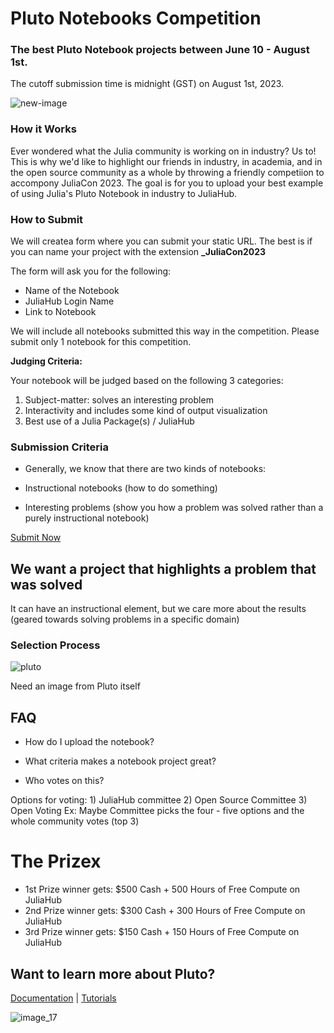 # Pluto Notebooks Competition

### The best Pluto Notebook projects between June 10 - August 1st. 
The cutoff submission time is midnight (GST) on August 1st, 2023.

![new-image](https://github.com/Dattax/sample_jl/assets/1408846/62a0675b-d079-4652-bb84-9263add0daf0)

### How it Works

Ever wondered what the Julia community is working on in industry? Us to! This is why we'd like to highlight our friends in industry, in academia, and in the open source community as a whole by throwing a friendly competiion to accompony JuliaCon 2023. The goal is for you to upload your best example of using Julia's Pluto Notebook in industry to JuliaHub. 

### How to Submit

We will createa form where you can submit your static URL. The best is if you can name your project with the extension **_JuliaCon2023**

The form will ask you for the following: 

* Name of the Notebook
* JuliaHub Login Name
* Link to Notebook

We will include all notebooks submitted this way in the competition. Please submit only 1 notebook for this competition.

**Judging Criteria:**

Your notebook will be judged based on the following 3 categories:

1. Subject-matter: solves an interesting problem
2. Interactivity and includes some kind of output visualization
3. Best use of a Julia Package(s) / JuliaHub 

### Submission Criteria

* Generally, we know that there are two kinds of notebooks: 

* Instructional notebooks (how to do something)

* Interesting problems (show you how a problem was solved rather than a purely instructional notebook)

<a href="https://juliahub.com/" class="button big">Submit Now</a>

## We want a project that highlights a problem that was solved
It can have an instructional element, but we care more about the results (geared towards solving problems in a specific domain)

### Selection Process

<example image from Pluto itself>![pluto](https://github.com/Dattax/sample_jl/assets/1408846/23dbe7ac-ad83-4a5e-afef-6e645b06a1ab)

Need an image from Pluto itself

## FAQ

+ How do I upload the notebook?

+ What criteria makes a notebook project great?

+ Who votes on this?
  
Options for voting: 1) JuliaHub committee 2) Open Source Committee 3) Open Voting
Ex: Maybe Committee picks the four - five options and the whole community votes (top 3)

# The Prizex
  
* 1st Prize winner gets: $500 Cash + 500 Hours of Free Compute on JuliaHub
* 2nd Prize winner gets: $300 Cash + 300 Hours of Free Compute on JuliaHub
* 3rd Prize winner gets: $150 Cash + 150 Hours of Free Compute on JuliaHub
  
 ## Want to learn more about Pluto?
  
 [Documentation](https://help.juliahub.com/juliahub/stable/tutorials/pluto_notebooks/) | [Tutorials](https://featured.plutojl.org/)
  
  ![image_17](https://github.com/Dattax/sample_jl/assets/1408846/3575146a-787f-4645-9ef4-d0aba4e768fc)



